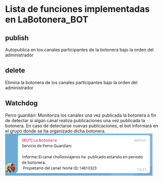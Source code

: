 # Lista de funciones implementadas en LaBotonera_BOT

## publish
  Autopublica en los canales participantes de la botonera bajo la orden del administrador
  
## delete
  Elimina la botonera de los canales participantes bajo la orden del administrador
  
## Watchdog
  Perro guardián: Monitoriza los canales una vez publicada la botonera a fin de detectar si algún canal realiza publicaciones una vez publicada la botonera. En caso de detectarse nuevas publicaciones, el bot informará en el grupo donde se ha organizado dicha botonera.
  ![Watchdog](/media/watchdog.PNG)
